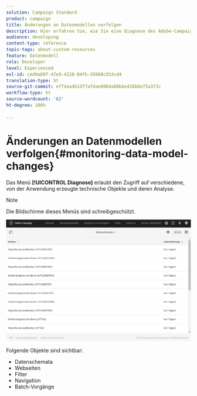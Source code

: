 ```yaml
---
solution: Campaign Standard
product: campaign
title: Änderungen an Datenmodellen verfolgen
description: Hier erfahren Sie, wie Sie eine Diagnose des Adobe-Campaign-Datenmodells erstellen können.
audience: developing
content-type: reference
topic-tags: about-custom-resources
feature: Datenmodell
role: Developer
level: Experienced
exl-id: ced9a897-47e9-4128-84fb-35660c553cd4
translation-type: ht
source-git-commit: e7fdaa4b1d77afdae8004a88bbe41bbbe75a3f3c
workflow-type: ht
source-wordcount: '62'
ht-degree: 100%

---
```


# Änderungen an Datenmodellen verfolgen{#monitoring-data-model-changes}

Das Menü **[!UICONTROL Diagnose]** erlaubt den Zugriff auf verschiedene, von der Anwendung erzeugte technische Objekte und deren Analyse.

>[!NOTE]
>
>Die Bildschirme dieses Menüs sind schreibgeschützt.

![](assets/diagnostic.png)

Folgende Objekte sind sichtbar:

* Datenschemata
* Webseiten
* Filter
* Navigation
* Batch-Vorgänge
